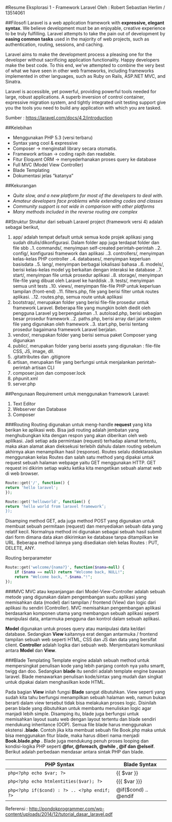 #Resume Eksplorasi 1 - Framework Laravel
Oleh : Robert Sebastian Herlim / 13514061

##Filosofi
Laravel is a web application framework with **expressive, elegant syntax**. We believe development must be an enjoyable, creative experience to be truly fulfilling. Laravel attempts to take the pain out of development by **easing common tasks** used in the majority of web projects, such as authentication, routing, sessions, and caching.

Laravel aims to make the development process a pleasing one for the developer without sacrificing application functionality. Happy developers make the best code. To this end, we've attempted to combine the very best of what we have seen in other web frameworks, including frameworks implemented in other languages, such as Ruby on Rails, ASP.NET MVC, and Sinatra.

Laravel is accessible, yet powerful, providing powerful tools needed for large, robust applications. A superb inversion of control container, expressive migration system, and tightly integrated unit testing support give you the tools you need to build any application with which you are tasked.

Sumber : https://laravel.com/docs/4.2/introduction 

##Kelebihan
+ Menggunakan PHP 5.3 (versi terbaru)
+ Syntax yang cool & expressive
+ Composer → menginstall library secara otomatis. 
+ Framework artisan → coding rapih dan readable.
+ Fitur Eloquent ORM → menyederhanakan proses query ke database
+ Full MVC (Model View Controller)
+ Blade Templating
+ Dokumentasi jelas “katanya”

##Kekurangan
- *Quite slow, and a new platform for most of the developers to deal with.*
- *Amateur developers face problems while extending codes and classes*
- *Community support is not wide in comparison with other platforms*
- *Many methods included in the reverse routing are complex*

##Struktur
Struktur dari sebuah Laravel project (framework versi 4) adalah sebagai berikut,
1.	app/ adalah tempat default untuk semua kode projek aplikasi yang sudah ditulis/dikonfigurasi. Dalam folder app juga terdapat folder dan file sbb
..1. commands/, menyimpan self-created perintah-perintah
..2.	config/, konfigurasi framework dan aplikasi
..3.	controllers/, menyimpan kelas-kelas PHP controller
..4.	databases/, menyimpan keperluan basisdata
..5.	lang/, menyimpan berbagai lokalisasi bahasa
..6.	models/, berisi kelas-kelas model yg berkaitan dengan interaksi ke database
..7.	start/, menyimpan file untuk prosedur aplikasi
..8.	storage/, menyimpan file-file yang dibuat oleh Laravel ke harddisk
..9.	tests/, menyimpan semua unit tests
..10.	views/, menyimpan file-file PHP untuk keperluan tampilan (front-end)
..11.	filters.php, file yang berisi filter untuk routes aplikasi.
..12.	routes.php, semua route untuk aplikasi
2.	bootstrap/, merupakan folder yang berisi file-file prosedur untuk framework Laravel. Beberapa file yang mungkin boleh diedit oleh pengguna Laravel yg berpengalaman
..1.	autoload.php, berisi sebagian besar prosedur framework
..2.	paths.php, berisi array dari jalur sistem file yang digunakan oleh framework
..3.	start.php, berisi tentang prosedur bagaimana framework Laravel berjalan.
3.	vendor/, merupakan folder yang berisi semua paket Composer yang digunakan 
4.	public/, merupakan folder yang berisi assets yang digunakan : file-file CSS, JS, image, dll.
5.	.gitattributes dan .gitignore
6.	artisan, merupakan file yang berfungsi untuk menjalankan perintah-perintah artisan CLI
7.	composer.json dan composer.lock
8.	phpunit.xml
9.	server.php

##Pengunaan
Requirement untuk menggunakan framework Laravel:
1.	Text Editor
2.	Webserver dan Database
3.	Composer

###Routing
Routing digunakan untuk meng-handle **request** yang kita berikan ke aplikasi web. Bisa jadi routing adalah jembatan yang menghubungkan kita dengan respon yang akan diberikan oleh web aplilkasi. Jadi setiap ada permintaan (request) terhadap alamat tertentu, maka akan alamat akan dieksekusi terlebih dahulu dalam routing sebelum akhirnya akan menampilkan hasil (response).
Routes selalu dideklarasikan menggunakan kelas Routes dan salah satu method yang dipakai untuk request sebuah halaman webpage yaitu GET menggunakan HTTP. GET request ini dikirim setiap waktu ketika kita mengetikan sebuah alamat web di web browser. 

```php
Route::get('/', function() { 
return 'hello laravel'; 
});

Route::get('helloworld', function() { 
return 'hello world from laravel framework’; 
});
```

Disamping method GET, ada juga method POST yang digunakan untuk membuat sebuah permitaan (request) dan menyediakan sebuah data yang relatif kecil. Normalnya method ini digunakan sebagai sebuah hasil submit dari form dimana data akan dikirimkan ke database tanpa ditampilkan ke URL. Beberapa method lainnya yang disediakan oleh kelas Routes : PUT, DELETE, ANY.

Routing berparameter

```php
Route::get('welcome/{nama?}', function($nama=null) {
	if ($nama == null) return "Welcome back, NULL!";
	return "Welcome back, ".$nama."!";
});
```

###MVC
MVC atau kepanjangan dari Model-View-Controller adalah sebuah metode yang digunakan dalam pengembangan suatu aplikasi yang memisahkan data (model) dari tampilan / frontend (View) dan logic dari aplikasi itu sendiri (Controller). MVC memisahkan pengembangan aplikasi berdasarkan komponen utama yang membangun sebuah aplikasi seperti manipulasi data, antarmuka pengguna dan kontrol dalam sebuah aplikasi.

**Model** digunakan untuk proses query atau manipulasi data ke/dari database. Sedangkan **View** kaitannya erat dengan antarmuka / frontend tampilan sebuah web seperti HTML, CSS dan JS dan data yang bersifat client. **Controller** adalah logika dari sebuah web. Menjembatani komunikasi antara **Model** dan **View**.

###Blade Templating
Template engine adalah sebuah method untuk mempersingkat penulisan kode yang lebih panjang contoh nya yaitu smartt, twigg dan doo. Sedangkan **blade** itu sendiri adalah template engine bawaan laravel. Blade menawarkan penulisan kode/sintax yang mudah dan singkat untuk dipakai dalam menghasilkan kode HTML. 

Pada bagian **View** inilah fungsi **Blade** sangat dibutuhkan. View seperti yang sudah kita tahu berfungsi menampilkan sebuah halaman web, namun bukan berarti dalam view tersebut tidak bisa melakukan proses logic. Disinilah peran blade yang dibutuhkan untuk membantu menuliskan logic agar manjadi lebih simple. Disamping itu, blade juga berfungsi untuk memisahkan layout suatu web dengan layout tertentu dan blade sendiri mendukung inheritance (OOP). Semua file blade harus menggunakan ekstensi **.blade**. Contoh jika kita membuat sebuah file Book.php maka untuk bisa menggunakan fitur blade, maka harus diberi nama menjadi **Book.blade.php** . Blade juga mendukung penuh proses looping dan kondisi-logika PHP seperti **@for, @foreach, @while , @if dan @elseif**. Berikut adalah perbedaan mendasar antara sintak PHP dan blade.

| PHP Syntax 				  		| Blade Syntax 				|
|-----------------------------------|---------------------------|
|```php<?php echo $var; ?>``` 		  		| {{ $var }}				| 
|```php<?php echo htmlentities($var); ?>```	| {{{ $var }}} 				|
|```php<?php if($cond) : ?> .. <?php endif; ?>``` |	@if($cond) .. @endif|


Referensi : http://pondokprogrammer.com/wp-content/uploads/2014/12/tutorial_dasar_laravel.pdf 